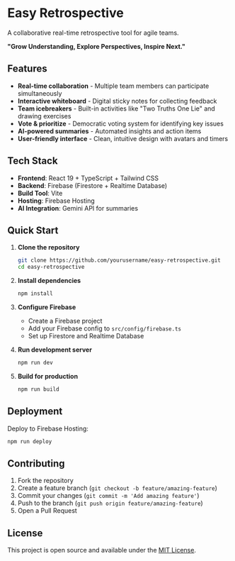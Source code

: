 # Easy Retrospective

A collaborative real-time retrospective tool for agile teams.

**"Grow Understanding, Explore Perspectives, Inspire Next."**

## Features

- **Real-time collaboration** - Multiple team members can participate simultaneously
- **Interactive whiteboard** - Digital sticky notes for collecting feedback
- **Team icebreakers** - Built-in activities like "Two Truths One Lie" and drawing exercises
- **Vote & prioritize** - Democratic voting system for identifying key issues
- **AI-powered summaries** - Automated insights and action items
- **User-friendly interface** - Clean, intuitive design with avatars and timers

## Tech Stack

- **Frontend**: React 19 + TypeScript + Tailwind CSS
- **Backend**: Firebase (Firestore + Realtime Database)
- **Build Tool**: Vite
- **Hosting**: Firebase Hosting
- **AI Integration**: Gemini API for summaries

## Quick Start

1. **Clone the repository**
   ```bash
   git clone https://github.com/yourusername/easy-retrospective.git
   cd easy-retrospective
   ```

2. **Install dependencies**
   ```bash
   npm install
   ```

3. **Configure Firebase**
   - Create a Firebase project
   - Add your Firebase config to `src/config/firebase.ts`
   - Set up Firestore and Realtime Database

4. **Run development server**
   ```bash
   npm run dev
   ```

5. **Build for production**
   ```bash
   npm run build
   ```

## Deployment

Deploy to Firebase Hosting:
```bash
npm run deploy
```

## Contributing

1. Fork the repository
2. Create a feature branch (`git checkout -b feature/amazing-feature`)
3. Commit your changes (`git commit -m 'Add amazing feature'`)
4. Push to the branch (`git push origin feature/amazing-feature`)
5. Open a Pull Request

## License

This project is open source and available under the [MIT License](LICENSE).